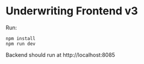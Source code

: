 # Underwriting Frontend v3

Run:

```
npm install
npm run dev
```

Backend should run at http://localhost:8085
